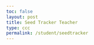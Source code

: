 ```yaml
---
toc: false
layout: post
title: Seed Tracker Teacher
type: ccc
permalink: /student/seedtracker
---
```

<html lang="en">
<head>
    <meta charset="UTF-8">
    <meta name="viewport" content="width=device-width, initial-scale=1.0">
    <title>Student Weekly Project Page</title>
    <style>
        .container {
            padding: 25px;
            border-radius: 12px;
            box-shadow: 0px 6px 12px rgba(0, 0, 0, 0.15);
            width: 100%;
            text-align: center;
        }
        .container h1 {
            font-size: 26px;
            margin-bottom: 20px;
        }
        .form-group {
            margin-bottom: 18px;
            text-align: left;
        }
        .form-group label {
            display: block;
            font-weight: bold;
            margin-bottom: 8px;
        }
        .range-value {
            font-weight: bold;
            font-size: 18px;
            text-align: center;
            margin-top: 8px;
        }
        .message {
            font-size: 14px;
            margin-top: 15px;
        }

        /* Modal Styling */
        .modal-overlay {
            display: none;
            position: fixed;
            top: 0;
            left: 0;
            width: 100%;
            height: 100%;
            background-color: rgba(0, 0, 0, 0.5);
            z-index: 1000;
            justify-content: center;
            align-items: center;
            transition: opacity 0.3s ease;
        }

        .modal {
            padding: 25px;
            border-radius: 12px;
            width: 350px;
            box-shadow: 0px 8px 16px rgba(0, 0, 0, 0.1);
            text-align: center;
            animation: modalOpen 0.4s ease-out;
            position: relative;
        }

        .modal-header {
            font-size: 20px;
            font-weight: bold;
            margin-bottom: 16px;
        }

        .score-controls {
            display: flex;
            align-items: center;
            justify-content: center;
            gap: 15px;
            margin: 20px 0;
        }

        .increment-controls {
            display: flex;
            flex-wrap: wrap;
            justify-content: center;
            gap: 8px;
            margin-top: 15px;
        }

        .score-button {
            color: white;
            border: none;
            border-radius: 50%;
            width: 40px;
            height: 40px;
            font-size: 20px;
            cursor: pointer;
            display: flex;
            align-items: center;
            justify-content: center;
            transition: background-color 0.3s;
        }

        .score-display {
            font-size: 24px;
            font-weight: bold;
            min-width: 60px;
            text-align: center;
        }

        .close {
            font-size: 28px;
            font-weight: bold;
            cursor: pointer;
            position: absolute;
            top: 10px;
            right: 10px;
        }

        @keyframes modalOpen {
            0% {
                opacity: 0;
                transform: scale(0.8);
            }
            100% {
                opacity: 1;
                transform: scale(1);
            }
        }
    </style>
</head>
<body>
    <div class="container">
        <h1>Weekly Project Submission</h1>
        <div class="form-group">
            <label for="studentId">Student ID</label>
            <input type="text" id="studentId" placeholder="Enter your Student ID" required>
        </div>
        <div class="form-group">
            <label for="studentName">Student Name</label>
            <input type="text" id="studentName" placeholder="Enter your name" required>
        </div>
        <div class="form-group">
            <label for="subject">Subject</label>
            <input type="text" id="subject" placeholder="Enter subject" required>
        </div>
        <div class="form-group">
            <label for="activityLog">Weekly Activity Log</label>
            <textarea id="activityLog" rows="4" placeholder="Describe what you did this week..." required class="smallInput"></textarea>
        </div>

        <div class="form-group">
            <button style="margin-right: 10px; margin-bottom: 10px;" class="large primary" onclick="openModal('seedStarterModal')">Seed Starter</button>
            <button style="margin-right: 10px; margin-bottom: 10px;" class="large primary" onclick="openModal('classroomConductModal')">Classroom Conduct</button>
            <button style="margin-right: 10px; margin-bottom: 10px;" class="large primary" onclick="openModal('ecEventModal')">EC Event</button>
            <button style="margin-right: 10px; margin-bottom: 10px;" class="large primary" onclick="openModal('ecAssignmentModal')">EC Assignment</button>
            <button style="margin-right: 10px; margin-bottom: 10px;" class="large primary" onclick="openModal('attendanceModal')">Attendance</button>
        </div>
        
        <div class="form-group">
            <label>Total Seed: <span id="totalSeed">0</span> / 3</label>
        </div>
        
        <div class="form-group">
            <button class="large filledHighlight primary" onclick="submitEntry()">Submit Entry</button>
        </div>
        <div class="message" id="message"></div>
    </div>

    <!-- Modals -->
    <div id="seedStarterModal" class="modal-overlay" onclick="closeModal('seedStarterModal')">
        <div class="modal tintedGlass" onclick="event.stopPropagation();">
            <span class="close" onclick="closeModal('seedStarterModal')">&times;</span>
            <div class="modal-header">Seed Starter</div>
            <div class="modal-content">
                <div class="score-controls">
                    <button class="score-button" onclick="adjustScore('seedStarter', -0.1)">-</button>
                    <div class="score-display"><span id="seedStarterValue">0</span> / 3</div>
                    <button class="score-button" onclick="adjustScore('seedStarter', 0.1)">+</button>
                </div>
                <div class="increment-controls">
                    <button class="small primary" onclick="adjustScore('seedStarter', 0.01)">+0.01</button>
                    <button class="small primary" onclick="adjustScore('seedStarter', 0.05)">+0.05</button>
                    <button class="small primary" onclick="adjustScore('seedStarter', 0.25)">+0.25</button>
                    <button class="small primary" onclick="adjustScore('seedStarter', 0.5)">+0.5</button>
                    <button class="small primary" onclick="adjustScore('seedStarter', 1.0)">+1.0</button>
                </div>
            </div>
        </div>
    </div>

    <div id="classroomConductModal" class="modal-overlay" onclick="closeModal('classroomConductModal')">
        <div class="modal tintedGlass" onclick="event.stopPropagation();">
            <span class="close" onclick="closeModal('classroomConductModal')">&times;</span>
            <div class="modal-header">Classroom Conduct</div>
            <div class="modal-content">
                <div class="score-controls">
                    <button class="score-button" onclick="adjustScore('classroomConduct', -0.1)">-</button>
                    <div class="score-display"><span id="classroomConductValue">0</span></div>
                    <button class="score-button" onclick="adjustScore('classroomConduct', 0.1)">+</button>
                </div>
                <div class="increment-controls">
                    <button class="small primary" onclick="adjustScore('classroomConduct', 0.01)">+0.01</button>
                    <button class="small primary" onclick="adjustScore('classroomConduct', 0.05)">+0.05</button>
                    <button class="small primary" onclick="adjustScore('classroomConduct', 0.25)">+0.25</button>
                    <button class="small primary" onclick="adjustScore('classroomConduct', 0.5)">+0.5</button>
                    <button class="small primary" onclick="adjustScore('classroomConduct', 1.0)">+1.0</button>
                </div>
            </div>
        </div>
    </div>

    <div id="ecEventModal" class="modal-overlay" onclick="closeModal('ecEventModal')">
        <div class="modal tintedGlass" onclick="event.stopPropagation();">
            <span class="close" onclick="closeModal('ecEventModal')">&times;</span>
            <div class="modal-header">EC Event</div>
            <div class="modal-content">
                <div class="score-controls">
                    <button class="score-button" onclick="adjustScore('ecEvent', -0.1)">-</button>
                    <div class="score-display"><span id="ecEventValue">0</span></div>
                    <button class="score-button" onclick="adjustScore('ecEvent', 0.1)">+</button>
                </div>
                <div class="increment-controls">
                    <button style="margin-right: 10px;" class="small primary" onclick="adjustScore('ecEvent', 0.01)">+0.01</button>
                    <button style="margin-right: 10px;" class="small primary" onclick="adjustScore('ecEvent', 0.05)">+0.05</button>
                    <button style="margin-right: 10px;" class="small primary" onclick="adjustScore('ecEvent', 0.25)">+0.25</button>
                    <button style="margin-right: 10px;" class="small primary" onclick="adjustScore('ecEvent', 0.5)">+0.5</button>
                    <button style="margin-right: 10px;" class="small primary" onclick="adjustScore('ecEvent', 1.0)">+1.0</button>
                </div>
            </div>
        </div>
    </div>

    <div id="ecAssignmentModal" class="modal-overlay" onclick="closeModal('ecAssignmentModal')">
        <div class="modal tintedGlass" onclick="event.stopPropagation();">
            <span class="close" onclick="closeModal('ecAssignmentModal')">&times;</span>
            <div class="modal-header">EC Assignment</div>
            <div class="modal-content">
                <div class="score-controls">
                    <button class="score-button" onclick="adjustScore('ecAssignment', -0.1)">-</button>
                    <div class="score-display"><span id="ecAssignmentValue">0</span></div>
                    <button class="score-button" onclick="adjustScore('ecAssignment', 0.1)">+</button>
                </div>
                <div class="increment-controls">
                    <button class="small primary" onclick="adjustScore('ecAssignment', 0.01)">+0.01</button>
                    <button class="small primary" onclick="adjustScore('ecAssignment', 0.05)">+0.05</button>
                    <button class="small primary" onclick="adjustScore('ecAssignment', 0.25)">+0.25</button>
                    <button class="small primary" onclick="adjustScore('ecAssignment', 0.5)">+0.5</button>
                    <button class="small primary" onclick="adjustScore('ecAssignment', 1.0)">+1.0</button>
                </div>
            </div>
        </div>
    </div>

    <div id="attendanceModal" class="modal-overlay" onclick="closeModal('attendanceModal')">
        <div class="modal tintedGlass" onclick="event.stopPropagation();">
            <span class="close" onclick="closeModal('attendanceModal')">&times;</span>
            <div class="modal-header">Attendance</div>
            <div class="modal-content">
                <div class="score-controls">
                    <button class="score-button" onclick="adjustScore('attendance', -0.1)">-</button>
                    <div class="score-display"><span id="attendanceValue">0</span></div>
                    <button class="score-button" onclick="adjustScore('attendance', 0.1)">+</button>
                </div>
                <div class="increment-controls">
                    <button class="small primary" onclick="adjustScore('attendance', 0.01)">+0.01</button>
                    <button class="small primary" onclick="adjustScore('attendance', 0.05)">+0.05</button>
                    <button class="small primary" onclick="adjustScore('attendance', 0.25)">+0.25</button>
                    <button class="small primary" onclick="adjustScore('attendance', 0.5)">+0.5</button>
                    <button class="small primary" onclick="adjustScore('attendance', 1.0)">+1.0</button>
                </div>
            </div>
        </div>
    </div>

    <script type="module">
        import { javaURI } from '{{site.baseurl}}/assets/js/api/config.js';

        // Store scores in an object
        const scores = {
            seedStarter: 0,
            classroomConduct: 0,
            ecEvent: 0,
            ecAssignment: 0,
            attendance: 0
        };

        function adjustScore(id, change) {
            // Get current score
            let currentScore = scores[id];
            let newScore = currentScore + change;
            
            // Enforce limits
            newScore = Math.max(0, Math.min(3, newScore)); // Cannot go below 0 or above 3
            
            // Update score
            scores[id] = newScore;
            
            // Update display
            document.getElementById(`${id}Value`).innerText = newScore.toFixed(2);
            
            // Update total
            updateTotalSeed();
        }

        async function submitEntry() {
            const studentId = document.getElementById('studentId');
            const studentName = document.getElementById('studentName');
            const subject = document.getElementById('subject');
            const activityLog = document.getElementById('activityLog');
            const messageElement = document.getElementById('message');

            if (!studentId || !studentName || !subject || !activityLog) {
                messageElement.textContent = "Please fill in all fields before submitting.";
                return;
            }

            const totalSeed = parseFloat(document.getElementById('totalSeed').innerText);

            const entryData = {
                studentId: parseInt(studentId.value),
                name: studentName.value,
                subject: subject.value,
                grade: totalSeed,
                comment: activityLog.value.trim()
            };

            try {
                const response = await fetch(`${javaURI}/api/seeds/`, {
                    method: 'POST',
                    headers: { 
                        'Content-Type': 'application/json',
                        'Accept': 'application/json'
                    },
                    body: JSON.stringify(entryData)
                });

                if (response.ok) {
                    const result = await response.json();
                    messageElement.textContent = `Entry submitted successfully! Your Entry ID is: ${result.id}`;
                    resetScores();
                } else {
                    const errorText = await response.text();
                    messageElement.textContent = `Error submitting entry: ${errorText}`;
                    console.error("Submission error:", errorText);
                }
            } catch (error) {
                messageElement.textContent = "Error submitting entry. Please try again.";
                console.error("Fetch error:", error);
            }
        }

        function openModal(id) { 
            document.getElementById(id).style.display = "flex"; 
        }

        function closeModal(id) { 
            document.getElementById(id).style.display = "none"; 
        }

        function resetScores() {
            // Reset all scores to 0
            Object.keys(scores).forEach(key => {
                scores[key] = 0;
                document.getElementById(`${key}Value`).innerText = "0";
            });
            updateTotalSeed();
        }

        function updateTotalSeed() {
            // Calculate total from scores object
            const total = Object.values(scores).reduce((sum, score) => sum + score, 0);
            // Update total display
            document.getElementById("totalSeed").innerText = Math.min(3, total).toFixed(2);
        }

        // Attach functions to window
        window.submitEntry = submitEntry;
        window.openModal = openModal;
        window.closeModal = closeModal;
        window.adjustScore = adjustScore;
        window.updateTotalSeed = updateTotalSeed;
    </script>
</body>
</html>
